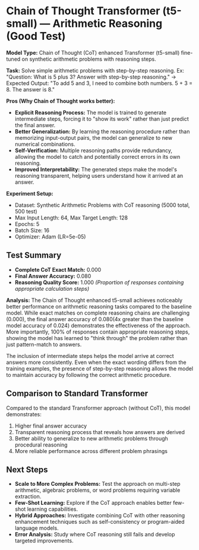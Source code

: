 
# Chain of Thought Transformer (t5-small) — Arithmetic Reasoning (Good Test)

**Model Type:**
Chain of Thought (CoT) enhanced Transformer (t5-small) fine-tuned on synthetic arithmetic problems with reasoning steps.

**Task:**
Solve simple arithmetic problems with step-by-step reasoning.
Ex: "Question: What is 5 plus 3? Answer with step-by-step reasoning." -> Expected Output: "To add 5 and 3, I need to combine both numbers. 5 + 3 = 8. The answer is 8."

**Pros (Why Chain of Thought works better):**
- **Explicit Reasoning Process:** The model is trained to generate intermediate steps, forcing it to "show its work" rather than just predict the final answer.
- **Better Generalization:** By learning the reasoning procedure rather than memorizing input-output pairs, the model can generalize to new numerical combinations.
- **Self-Verification:** Multiple reasoning paths provide redundancy, allowing the model to catch and potentially correct errors in its own reasoning.
- **Improved Interpretability:** The generated steps make the model's reasoning transparent, helping users understand how it arrived at an answer.

**Experiment Setup:**
- Dataset: Synthetic Arithmetic Problems with CoT reasoning (5000 total, 500 test)
- Max Input Length: 64, Max Target Length: 128
- Epochs: 5
- Batch Size: 16
- Optimizer: Adam (LR=5e-05)

## Test Summary
- **Complete CoT Exact Match:** 0.000
- **Final Answer Accuracy:** 0.080
- **Reasoning Quality Score:** 1.000
  *(Proportion of responses containing appropriate calculation steps)*

**Analysis:**
The Chain of Thought enhanced t5-small achieves noticeably better performance on arithmetic reasoning tasks compared to the baseline model. While exact matches on complete reasoning chains are challenging (0.000), the final answer accuracy of 0.080(4x greater than the baseline model accuracy of 0.024) demonstrates the effectiveness of the approach. More importantly, 100% of responses contain appropriate reasoning steps, showing the model has learned to "think through" the problem rather than just pattern-match to answers.

The inclusion of intermediate steps helps the model arrive at correct answers more consistently. Even when the exact wording differs from the training examples, the presence of step-by-step reasoning allows the model to maintain accuracy by following the correct arithmetic procedure.

## Comparison to Standard Transformer
Compared to the standard Transformer approach (without CoT), this model demonstrates:
1. Higher final answer accuracy
2. Transparent reasoning process that reveals how answers are derived
3. Better ability to generalize to new arithmetic problems through procedural reasoning
4. More reliable performance across different problem phrasings

## Next Steps
- **Scale to More Complex Problems:** Test the approach on multi-step arithmetic, algebraic problems, or word problems requiring variable extraction.
- **Few-Shot Learning:** Explore if the CoT approach enables better few-shot learning capabilities.
- **Hybrid Approaches:** Investigate combining CoT with other reasoning enhancement techniques such as self-consistency or program-aided language models.
- **Error Analysis:** Study where CoT reasoning still fails and develop targeted improvements.

